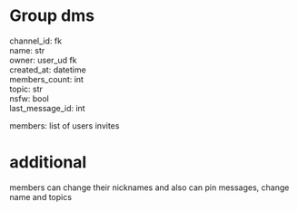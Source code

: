 # Group dms
channel_id: fk  
name: str  
owner: user_ud fk  
created_at: datetime  
members_count: int  
topic: str  
nsfw: bool  
last_message_id: int  

members: list of users
invites  

# additional
members can change their nicknames
and also can pin messages, change name and topics